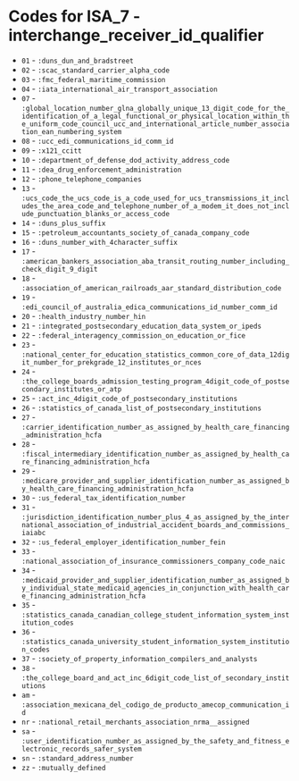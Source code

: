# Codes for ISA_7 - interchange_receiver_id_qualifier
* `01` - `:duns_dun_and_bradstreet`
* `02` - `:scac_standard_carrier_alpha_code`
* `03` - `:fmc_federal_maritime_commission`
* `04` - `:iata_international_air_transport_association`
* `07` - `:global_location_number_glna_globally_unique_13_digit_code_for_the_identification_of_a_legal_functional_or_physical_location_within_the_uniform_code_council_ucc_and_international_article_number_association_ean_numbering_system`
* `08` - `:ucc_edi_communications_id_comm_id`
* `09` - `:x121_ccitt`
* `10` - `:department_of_defense_dod_activity_address_code`
* `11` - `:dea_drug_enforcement_administration`
* `12` - `:phone_telephone_companies`
* `13` - `:ucs_code_the_ucs_code_is_a_code_used_for_ucs_transmissions_it_includes_the_area_code_and_telephone_number_of_a_modem_it_does_not_include_punctuation_blanks_or_access_code`
* `14` - `:duns_plus_suffix`
* `15` - `:petroleum_accountants_society_of_canada_company_code`
* `16` - `:duns_number_with_4character_suffix`
* `17` - `:american_bankers_association_aba_transit_routing_number_including_check_digit_9_digit`
* `18` - `:association_of_american_railroads_aar_standard_distribution_code`
* `19` - `:edi_council_of_australia_edica_communications_id_number_comm_id`
* `20` - `:health_industry_number_hin`
* `21` - `:integrated_postsecondary_education_data_system_or_ipeds`
* `22` - `:federal_interagency_commission_on_education_or_fice`
* `23` - `:national_center_for_education_statistics_common_core_of_data_12digit_number_for_prekgrade_12_institutes_or_nces`
* `24` - `:the_college_boards_admission_testing_program_4digit_code_of_postsecondary_institutes_or_atp`
* `25` - `:act_inc_4digit_code_of_postsecondary_institutions`
* `26` - `:statistics_of_canada_list_of_postsecondary_institutions`
* `27` - `:carrier_identification_number_as_assigned_by_health_care_financing_administration_hcfa`
* `28` - `:fiscal_intermediary_identification_number_as_assigned_by_health_care_financing_administration_hcfa`
* `29` - `:medicare_provider_and_supplier_identification_number_as_assigned_by_health_care_financing_administration_hcfa`
* `30` - `:us_federal_tax_identification_number`
* `31` - `:jurisdiction_identification_number_plus_4_as_assigned_by_the_international_association_of_industrial_accident_boards_and_commissions_iaiabc`
* `32` - `:us_federal_employer_identification_number_fein`
* `33` - `:national_association_of_insurance_commissioners_company_code_naic`
* `34` - `:medicaid_provider_and_supplier_identification_number_as_assigned_by_individual_state_medicaid_agencies_in_conjunction_with_health_care_financing_administration_hcfa`
* `35` - `:statistics_canada_canadian_college_student_information_system_institution_codes`
* `36` - `:statistics_canada_university_student_information_system_institution_codes`
* `37` - `:society_of_property_information_compilers_and_analysts`
* `38` - `:the_college_board_and_act_inc_6digit_code_list_of_secondary_institutions`
* `am` - `:association_mexicana_del_codigo_de_producto_amecop_communication_id`
* `nr` - `:national_retail_merchants_association_nrma__assigned`
* `sa` - `:user_identification_number_as_assigned_by_the_safety_and_fitness_electronic_records_safer_system`
* `sn` - `:standard_address_number`
* `zz` - `:mutually_defined`
